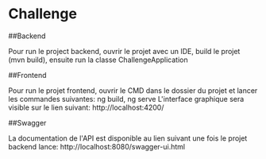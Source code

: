 # Challenge

##Backend

Pour run le project backend, ouvrir le projet avec un IDE, build le projet (mvn build), ensuite run la classe ChallengeApplication

##Frontend

Pour run le projet frontend, ouvrir le CMD dans le dossier du projet et lancer les commandes suivantes: ng build, ng serve
L'interface graphique sera visible sur le lien suivant: http://localhost:4200/

##Swagger

La documentation de l'API est disponible au lien suivant une fois le projet backend lance: http://localhost:8080/swagger-ui.html
